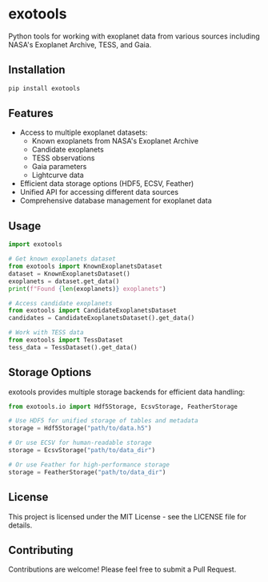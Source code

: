 # exotools

Python tools for working with exoplanet data from various sources including NASA's Exoplanet Archive, TESS, and Gaia.

## Installation

```bash
pip install exotools
```

## Features

- Access to multiple exoplanet datasets:
  - Known exoplanets from NASA's Exoplanet Archive
  - Candidate exoplanets
  - TESS observations
  - Gaia parameters
  - Lightcurve data
- Efficient data storage options (HDF5, ECSV, Feather)
- Unified API for accessing different data sources
- Comprehensive database management for exoplanet data

## Usage

```python
import exotools

# Get known exoplanets dataset
from exotools import KnownExoplanetsDataset
dataset = KnownExoplanetsDataset()
exoplanets = dataset.get_data()
print(f"Found {len(exoplanets)} exoplanets")

# Access candidate exoplanets
from exotools import CandidateExoplanetsDataset
candidates = CandidateExoplanetsDataset().get_data()

# Work with TESS data
from exotools import TessDataset
tess_data = TessDataset().get_data()
```

## Storage Options

exotools provides multiple storage backends for efficient data handling:

```python
from exotools.io import Hdf5Storage, EcsvStorage, FeatherStorage

# Use HDF5 for unified storage of tables and metadata
storage = Hdf5Storage("path/to/data.h5")

# Or use ECSV for human-readable storage
storage = EcsvStorage("path/to/data_dir")

# Or use Feather for high-performance storage
storage = FeatherStorage("path/to/data_dir")
```

## License

This project is licensed under the MIT License - see the LICENSE file for details.

## Contributing

Contributions are welcome! Please feel free to submit a Pull Request.
